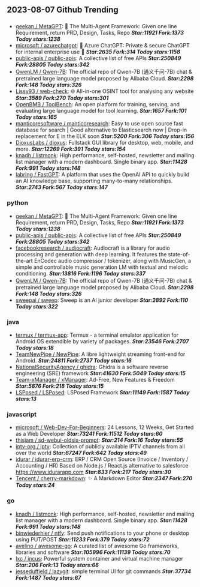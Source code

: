 ## 2023-08-07 Github Trending

### 
* [geekan / MetaGPT](https://github.com/geekan/MetaGPT): 🌟
The Multi-Agent Framework: Given one line Requirement, return PRD, Design, Tasks, Repo ***Star:11921 Fork:1373 Today stars:1238***
* [microsoft / azurechatgpt](https://github.com/microsoft/azurechatgpt): 🤖
Azure ChatGPT: Private & secure ChatGPT for internal enterprise use
💼 ***Star:2635 Fork:314 Today stars:1158***
* [public-apis / public-apis](https://github.com/public-apis/public-apis): A collective list of free APIs ***Star:250849 Fork:28805 Today stars:342***
* [QwenLM / Qwen-7B](https://github.com/QwenLM/Qwen-7B): The official repo of Qwen-7B (通义千问-7B) chat & pretrained large language model proposed by Alibaba Cloud. ***Star:2298 Fork:148 Today stars:326***
* [Lissy93 / web-check](https://github.com/Lissy93/web-check): 🌐
All-in-one OSINT tool for analysing any website ***Star:3589 Fork:270 Today stars:301***
* [OpenBMB / ToolBench](https://github.com/OpenBMB/ToolBench): An open platform for training, serving, and evaluating large language model for tool learning. ***Star:1657 Fork:101 Today stars:165***
* [manticoresoftware / manticoresearch](https://github.com/manticoresoftware/manticoresearch): Easy to use open source fast database for search | Good alternative to Elasticsearch now | Drop-in replacement for E in the ELK soon ***Star:5200 Fork:306 Today stars:156***
* [DioxusLabs / dioxus](https://github.com/DioxusLabs/dioxus): Fullstack GUI library for desktop, web, mobile, and more. ***Star:12269 Fork:391 Today stars:154***
* [knadh / listmonk](https://github.com/knadh/listmonk): High performance, self-hosted, newsletter and mailing list manager with a modern dashboard. Single binary app. ***Star:11428 Fork:991 Today stars:148***
* [labring / FastGPT](https://github.com/labring/FastGPT): A platform that uses the OpenAI API to quickly build an AI knowledge base, supporting many-to-many relationships. ***Star:2743 Fork:567 Today stars:147***

### python
* [geekan / MetaGPT](https://github.com/geekan/MetaGPT): 🌟
The Multi-Agent Framework: Given one line Requirement, return PRD, Design, Tasks, Repo ***Star:11921 Fork:1373 Today stars:1238***
* [public-apis / public-apis](https://github.com/public-apis/public-apis): A collective list of free APIs ***Star:250849 Fork:28805 Today stars:342***
* [facebookresearch / audiocraft](https://github.com/facebookresearch/audiocraft): Audiocraft is a library for audio processing and generation with deep learning. It features the state-of-the-art EnCodec audio compressor / tokenizer, along with MusicGen, a simple and controllable music generation LM with textual and melodic conditioning. ***Star:13816 Fork:1196 Today stars:337***
* [QwenLM / Qwen-7B](https://github.com/QwenLM/Qwen-7B): The official repo of Qwen-7B (通义千问-7B) chat & pretrained large language model proposed by Alibaba Cloud. ***Star:2298 Fork:148 Today stars:326***
* [sweepai / sweep](https://github.com/sweepai/sweep): Sweep is an AI junior developer ***Star:2892 Fork:110 Today stars:322***

### java
* [termux / termux-app](https://github.com/termux/termux-app): Termux - a terminal emulator application for Android OS extendible by variety of packages. ***Star:23546 Fork:2707 Today stars:18***
* [TeamNewPipe / NewPipe](https://github.com/TeamNewPipe/NewPipe): A libre lightweight streaming front-end for Android. ***Star:24811 Fork:2737 Today stars:16***
* [NationalSecurityAgency / ghidra](https://github.com/NationalSecurityAgency/ghidra): Ghidra is a software reverse engineering (SRE) framework ***Star:41630 Fork:5049 Today stars:15***
* [Team-xManager / xManager](https://github.com/Team-xManager/xManager): Ad-Free, New Features & Freedom ***Star:5876 Fork:218 Today stars:15***
* [LSPosed / LSPosed](https://github.com/LSPosed/LSPosed): LSPosed Framework ***Star:11149 Fork:1587 Today stars:13***

### javascript
* [microsoft / Web-Dev-For-Beginners](https://github.com/microsoft/Web-Dev-For-Beginners): 24 Lessons, 12 Weeks, Get Started as a Web Developer ***Star:73241 Fork:11512 Today stars:60***
* [thisjam / sd-webui-oldsix-prompt](https://github.com/thisjam/sd-webui-oldsix-prompt):  ***Star:214 Fork:16 Today stars:55***
* [iptv-org / iptv](https://github.com/iptv-org/iptv): Collection of publicly available IPTV channels from all over the world ***Star:67247 Fork:642 Today stars:49***
* [idurar / idurar-erp-crm](https://github.com/idurar/idurar-erp-crm): ERP / CRM Open Source (Invoice / Inventory / Accounting / HR) Based on Node.js / React.js alternative to salesforce https://www.idurarapp.com ***Star:833 Fork:217 Today stars:30***
* [Tencent / cherry-markdown](https://github.com/Tencent/cherry-markdown): ✨
A Markdown Editor ***Star:2347 Fork:270 Today stars:24***

### go
* [knadh / listmonk](https://github.com/knadh/listmonk): High performance, self-hosted, newsletter and mailing list manager with a modern dashboard. Single binary app. ***Star:11428 Fork:991 Today stars:148***
* [binwiederhier / ntfy](https://github.com/binwiederhier/ntfy): Send push notifications to your phone or desktop using PUT/POST ***Star:11233 Fork:379 Today stars:72***
* [avelino / awesome-go](https://github.com/avelino/awesome-go): A curated list of awesome Go frameworks, libraries and software ***Star:105996 Fork:11139 Today stars:70***
* [lxc / incus](https://github.com/lxc/incus): Powerful system container and virtual machine manager ***Star:206 Fork:13 Today stars:68***
* [jesseduffield / lazygit](https://github.com/jesseduffield/lazygit): simple terminal UI for git commands ***Star:37734 Fork:1487 Today stars:67***
